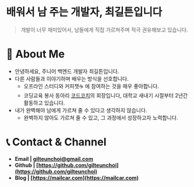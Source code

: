 # 배워서 남 주는 개발자,  최길튼입니다
> 개발이 너무 재미있어서, 남들에게 직접 가르쳐주며 적극 권유해보고 있습니다.
> 

# 🙋 **About Me**


- 안녕하세요, 주니어 백엔드 개발자 최길튼입니다.
- 다른 사람들과 이야기하며 배우는 방식을 선호합니다.
    - 오프라인 스터디와 커피챗☕ 에 참여하는 것을 매우 좋아합니다.
    - 코딩교육 봉사 동아리 [코드코치](https://codecoach.imweb.me/)의 회장입니다, 대학교 새내기 시절부터 2년간 활동하고 있습니다.
- 내가 완벽해야 남에게 가르쳐 줄 수 있다고 생각하지 않습니다.
    - 완벽하지 않아도 가르쳐 줄 수 있고, 그 과정에서 성장하고자 노력합니다.

# 📞 Contact & Channel


- **Email | gilteunchoi@gmail.com**
- **Github | [https://github.com/gilteunchoi](https://github.com/gilteunchoi)**
- **Blog | [https://mailcar.com](https://mailcar.com)**
